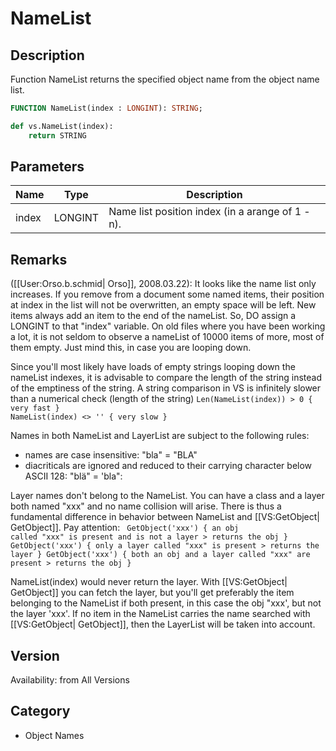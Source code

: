 # NameList

## Description
Function NameList returns the specified object name from the object name list.

```pascal
FUNCTION NameList(index : LONGINT): STRING;
```

```python
def vs.NameList(index):
    return STRING
```

## Parameters
|Name|Type|Description|
|---|---|---|
|index|LONGINT|Name list position index (in a arange of 1 - n).|

## Remarks
([[User:Orso.b.schmid| Orso]], 2008.03.22): It looks like the name list only increases. If you remove from a document some named items, their position at index in the list will not be overwritten, an empty space will be left. New items always add an item to the end of the nameList. So, DO assign a LONGINT to that "index" variable. On old files where you have been working a lot, it is not seldom to observe a nameList of 10000 items of more, most of them empty. Just mind this, in case you are looping down.

Since you'll most likely have loads of empty strings looping down the nameList indexes, it is advisable to compare the length of the string instead of the emptiness of the string. A string comparison in VS is infinitely slower than a numerical check (length of the string)
<code lang="pas">Len(NameList(index)) > 0 { very fast }
NameList(index) <> '' { very slow }</code>

Names in both NameList and LayerList are subject to the following rules:
* names are case insensitive: "bla" = "BLA"
* diacriticals are ignored and reduced to their carrying character below ASCII 128: "blä" = 'bla":

Layer names don't belong to the NameList. You can have a class and a layer both named "xxx" and no name collision will arise. There is thus a fundamental difference in behavior between NameList and [[VS:GetObject| GetObject]]. Pay attention:
<code lang="pas">
GetObject('xxx') { an obj called "xxx" is present and is not a layer > returns the obj }
GetObject('xxx') { only a layer called "xxx" is present > returns the layer }
GetObject('xxx') { both an obj and a layer called "xxx" are present > returns the obj }
</code>

NameList(index) would never return the layer. With [[VS:GetObject| GetObject]] you can fetch the layer, but you'll get preferably the item belonging to the NameList if both present, in this case the obj "xxx', but not the layer 'xxx'.
If no item in the NameList carries the name searched with [[VS:GetObject| GetObject]], then the LayerList will be taken into account.

## Version
Availability: from All Versions

## Category
* Object Names

